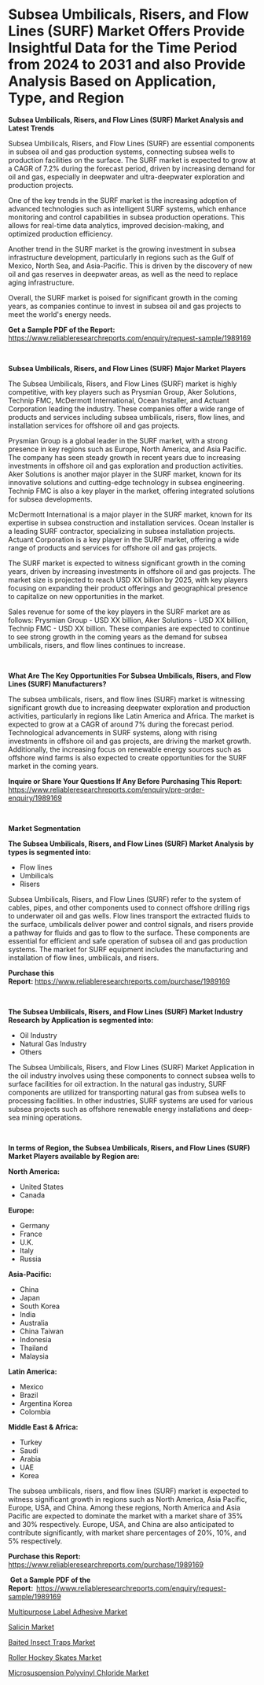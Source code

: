 <p><h1>Subsea Umbilicals, Risers, and Flow Lines (SURF) Market Offers Provide Insightful Data for the Time Period from 2024 to 2031 and also Provide Analysis Based on Application, Type, and Region</h1></p><p><strong>Subsea Umbilicals, Risers, and Flow Lines (SURF) Market Analysis and Latest Trends</strong></p>
<p><p>Subsea Umbilicals, Risers, and Flow Lines (SURF) are essential components in subsea oil and gas production systems, connecting subsea wells to production facilities on the surface. The SURF market is expected to grow at a CAGR of 7.2% during the forecast period, driven by increasing demand for oil and gas, especially in deepwater and ultra-deepwater exploration and production projects.</p><p>One of the key trends in the SURF market is the increasing adoption of advanced technologies such as intelligent SURF systems, which enhance monitoring and control capabilities in subsea production operations. This allows for real-time data analytics, improved decision-making, and optimized production efficiency.</p><p>Another trend in the SURF market is the growing investment in subsea infrastructure development, particularly in regions such as the Gulf of Mexico, North Sea, and Asia-Pacific. This is driven by the discovery of new oil and gas reserves in deepwater areas, as well as the need to replace aging infrastructure.</p><p>Overall, the SURF market is poised for significant growth in the coming years, as companies continue to invest in subsea oil and gas projects to meet the world's energy needs.</p></p>
<p><strong>Get a Sample PDF of the Report:&nbsp;</strong> <a href="https://www.reliableresearchreports.com/enquiry/request-sample/1989169">https://www.reliableresearchreports.com/enquiry/request-sample/1989169</a></p>
<p>&nbsp;</p>
<p><strong>Subsea Umbilicals, Risers, and Flow Lines (SURF) Major Market Players</strong></p>
<p><p>The Subsea Umbilicals, Risers, and Flow Lines (SURF) market is highly competitive, with key players such as Prysmian Group, Aker Solutions, Technip FMC, McDermott International, Ocean Installer, and Actuant Corporation leading the industry. These companies offer a wide range of products and services including subsea umbilicals, risers, flow lines, and installation services for offshore oil and gas projects.</p><p>Prysmian Group is a global leader in the SURF market, with a strong presence in key regions such as Europe, North America, and Asia Pacific. The company has seen steady growth in recent years due to increasing investments in offshore oil and gas exploration and production activities. Aker Solutions is another major player in the SURF market, known for its innovative solutions and cutting-edge technology in subsea engineering. Technip FMC is also a key player in the market, offering integrated solutions for subsea developments.</p><p>McDermott International is a major player in the SURF market, known for its expertise in subsea construction and installation services. Ocean Installer is a leading SURF contractor, specializing in subsea installation projects. Actuant Corporation is a key player in the SURF market, offering a wide range of products and services for offshore oil and gas projects.</p><p>The SURF market is expected to witness significant growth in the coming years, driven by increasing investments in offshore oil and gas projects. The market size is projected to reach USD XX billion by 2025, with key players focusing on expanding their product offerings and geographical presence to capitalize on new opportunities in the market.</p><p>Sales revenue for some of the key players in the SURF market are as follows: Prysmian Group - USD XX billion, Aker Solutions - USD XX billion, Technip FMC - USD XX billion. These companies are expected to continue to see strong growth in the coming years as the demand for subsea umbilicals, risers, and flow lines continues to increase.</p></p>
<p>&nbsp;</p>
<p><strong>What Are The Key Opportunities For Subsea Umbilicals, Risers, and Flow Lines (SURF) Manufacturers?</strong></p>
<p><p>The subsea umbilicals, risers, and flow lines (SURF) market is witnessing significant growth due to increasing deepwater exploration and production activities, particularly in regions like Latin America and Africa. The market is expected to grow at a CAGR of around 7% during the forecast period. Technological advancements in SURF systems, along with rising investments in offshore oil and gas projects, are driving the market growth. Additionally, the increasing focus on renewable energy sources such as offshore wind farms is also expected to create opportunities for the SURF market in the coming years.</p></p>
<p><strong>Inquire or Share Your Questions If Any Before Purchasing This Report:</strong> <a href="https://www.reliableresearchreports.com/enquiry/pre-order-enquiry/1989169">https://www.reliableresearchreports.com/enquiry/pre-order-enquiry/1989169</a></p>
<p>&nbsp;</p>
<p><strong>Market Segmentation</strong></p>
<p><strong>The Subsea Umbilicals, Risers, and Flow Lines (SURF) Market Analysis by types is segmented into:</strong></p>
<p><ul><li>Flow lines</li><li>Umbilicals</li><li>Risers</li></ul></p>
<p><p>Subsea Umbilicals, Risers, and Flow Lines (SURF) refer to the system of cables, pipes, and other components used to connect offshore drilling rigs to underwater oil and gas wells. Flow lines transport the extracted fluids to the surface, umbilicals deliver power and control signals, and risers provide a pathway for fluids and gas to flow to the surface. These components are essential for efficient and safe operation of subsea oil and gas production systems. The market for SURF equipment includes the manufacturing and installation of flow lines, umbilicals, and risers.</p></p>
<p><strong>Purchase this Report:&nbsp;</strong><a href="https://www.reliableresearchreports.com/purchase/1989169">https://www.reliableresearchreports.com/purchase/1989169</a></p>
<p>&nbsp;</p>
<p><strong>The Subsea Umbilicals, Risers, and Flow Lines (SURF) Market Industry Research by Application is segmented into:</strong></p>
<p><ul><li>Oil Industry</li><li>Natural Gas Industry</li><li>Others</li></ul></p>
<p><p>The Subsea Umbilicals, Risers, and Flow Lines (SURF) Market Application in the oil industry involves using these components to connect subsea wells to surface facilities for oil extraction. In the natural gas industry, SURF components are utilized for transporting natural gas from subsea wells to processing facilities. In other industries, SURF systems are used for various subsea projects such as offshore renewable energy installations and deep-sea mining operations.</p></p>
<p>&nbsp;</p>
<p><strong>In terms of Region, the Subsea Umbilicals, Risers, and Flow Lines (SURF) Market Players available by Region are:</strong></p>
<p>
    <p> <strong> North America: </strong>
        <ul>
            <li>United States</li>
            <li>Canada</li>
        </ul>
        </p> 
    <p> <strong> Europe: </strong>
        <ul>
            <li>Germany</li>
            <li>France</li>
            <li>U.K.</li>
            <li>Italy</li>
            <li>Russia</li>
        </ul>
        </p> 
    <p> <strong> Asia-Pacific: </strong>
        <ul>
            <li>China</li>
            <li>Japan</li>
            <li>South Korea</li>
            <li>India</li>
            <li>Australia</li>
            <li>China Taiwan</li>
            <li>Indonesia</li>
            <li>Thailand</li>
            <li>Malaysia</li>
        </ul>
        </p> 
    <p> <strong> Latin America: </strong>
        <ul>
            <li>Mexico</li>
            <li>Brazil</li>
            <li>Argentina Korea</li>
            <li>Colombia</li>
        </ul>
        </p> 
    <p> <strong> Middle East & Africa: </strong>
        <ul>
            <li>Turkey</li>
            <li>Saudi</li>
            <li>Arabia</li>
            <li>UAE</li>
            <li>Korea</li>
        </ul>
    </p>
    </p>
<p><p>The subsea umbilicals, risers, and flow lines (SURF) market is expected to witness significant growth in regions such as North America, Asia Pacific, Europe, USA, and China. Among these regions, North America and Asia Pacific are expected to dominate the market with a market share of 35% and 30% respectively. Europe, USA, and China are also anticipated to contribute significantly, with market share percentages of 20%, 10%, and 5% respectively.</p></p>
<p><strong>Purchase this Report: </strong><a href="https://www.reliableresearchreports.com/purchase/1989169">https://www.reliableresearchreports.com/purchase/1989169</a></p>
<p>&nbsp;<strong>Get a Sample PDF of the Report:&nbsp;&nbsp;</strong><a href="https://www.reliableresearchreports.com/enquiry/request-sample/1989169">https://www.reliableresearchreports.com/enquiry/request-sample/1989169</a></p>
<p><strong></strong></p>
<p><p><a href="https://forested-sushi-9b0.notion.site/Global-Multipurpose-Label-Adhesive-Market-by-Types-Applications-and-Major-Players-with-Regional-G-618b3e107d8046488c05464493577d57">Multipurpose Label Adhesive Market</a></p><p><a href="https://view.publitas.com/reportprime-1/salicin-market-size-and-examines-its-market-scope-with-a-primary-focus-on-growth-opportunities-and-forecasted-trends-spanning-from-2024-to-2031/">Salicin Market</a></p><p><a href="https://lydian-appliance-61d.notion.site/Baited-Insect-Traps-Market-Growth-Market-Trends-COVID-19-Impact-and-Forecasts-for-period-from-202-735f1a0f3bb440b89c6782f9dc9c8fde">Baited Insect Traps Market</a></p><p><a href="https://view.publitas.com/reportprime-1/roller-hockey-skates-market-size-growing-and-forecasted-for-period-from-2024-2031-and-provides-complete-market-analysis-of-this-market/">Roller Hockey Skates Market</a></p><p><a href="https://summer-dogwood-3e9.notion.site/Microsuspension-Polyvinyl-Chloride-Market-Size-Growing-and-Forecasted-for-period-from-2024-2031-an-2551c2675a7f4c77ab0d40be81b3d062">Microsuspension Polyvinyl Chloride Market</a></p></p>